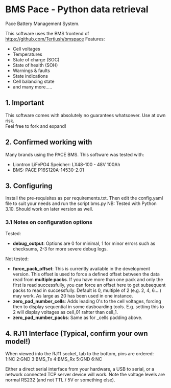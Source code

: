 # BMS Pace - Python data retrieval
Pace Battery Management System. 

This software uses the BMS frontend of https://github.com/Tertiush/bmspace 
Features:
* Cell voltages
* Temperatures
* State of charge (SOC)
* State of health (SOH)
* Warnings & faults
* State indications
* Cell balancing state
* and many more.....

## 1. Important

This software comes with absolutely no guarantees whatsoever. Use at own risk.  
Feel free to fork and expand!

## 2. Confirmed working with
Many brands using the PACE BMS. This software was tested with: 
* Liontron LiFePO4 Speicher: LX48-100 - 48V 100Ah 
* BMS: PACE P16S120A-14530-2.01

## 3. Configuring
Install the pre-requisites as per requirements.txt. Then edit the config.yaml file to suit your needs and run the script bms.py
NB: Tested with Python 3.10. Should work on later version as well.

### 3.1 Notes on configuration options
Tested: 
* **debug_output**: Options are 0 for minimal, 1 for minor errors such as checksums, 2-3 for more severe debug logs.

Not tested: 
* **force_pack_offset**: This is currently available in the development version. This offset is used to force a defined offset between the data read from **multiple packs**. If you have more than one pack and only the first is read successfully, you can force an offset here to get subsequent packs to read in successfully. Default is 0, multiple of 2 (e.g. 2, 4, 6....) may work. As large as 20 has been used in one instance.
* **zero_pad_number_cells**: Adds leading 0's to the cell voltages, forcing then to display sequential in some dasboarding tools. E.g. setting this to 2 will display voltages as cell_01 rahter than cell_1.
* **zero_pad_number_packs**: Same as for _cells padding above.

## 4. RJ11 Interface (Typical, confirm your own model!)

When viewed into the RJ11 socket, tab to the bottom, pins are ordered:  
1:NC 2:GND 3:BMS_Tx 4:BMS_Rx 5:GND 6:NC

Either a direct serial interface from your hardware, a USB to serial, or a network connected TCP server device will work. 
Note the voltage levels are normal RS232 (and not TTL / 5V or something else).

